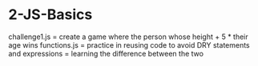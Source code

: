 # 2-JS-Basics
challenge1.js = create a game where the person whose height + 5 * their age wins
functions.js = practice in reusing code to avoid DRY
statements and expressions = learning the difference between the two
